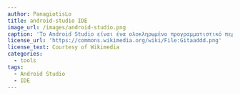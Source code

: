 ```yaml
---
author: PanagiotisLo
title: android-studio IDE
image_url: /images/android-studio.png
caption: 'Το Android Studio είναι ένα ολοκληρωμένο προγραμματιστικό περιβάλλον(IDE) για την ανάπτυξη εφαρμογών στην πλατφόρμα Android. Διαθέτει ένα πλούσιο κειμενογράφο που επιτρέπει το drag and drop των UI components, καθώς και την επιλογή να προβάλεις τα layouts σε διάφορες μορφές οθονών. Επιτρέπει επίσης την επίβλεψη τς τελικής εφαρμογής είτε μέσω του emulator που διαθέτει, είτε συνδέοντας απευθείας τη συσκευή σου και εγκαθιστόντας το πρόγραμμα σε αυτή.'
license_url: 'https://commons.wikimedia.org/wiki/File:Gitaaddd.png'
license_text: Courtesy of Wikimedia
categories:
  - tools
tags:
  - Android Studio
  - IDE
---
```

